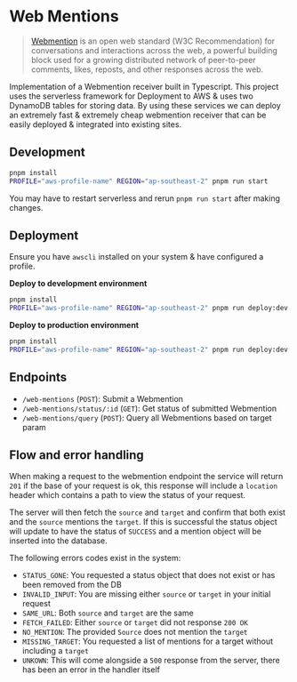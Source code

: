 # Web Mentions

> [Webmention](https://www.w3.org/TR/webmention/) is an open web standard (W3C Recommendation) for conversations and interactions across the web, a powerful building block used for a growing distributed network of peer-to-peer comments, likes, reposts, and other responses across the web.

Implementation of a Webmention receiver built in Typescript. This project uses the serverless framework for Deployment to AWS & uses two DynamoDB tables for storing data. By using these services we can deploy an extremely fast & extremely cheap webmention receiver that can be easily deployed & integrated into existing sites.

## Development

```sh
pnpm install
PROFILE="aws-profile-name" REGION="ap-southeast-2" pnpm run start
```

You may have to restart serverless and rerun `pnpm run start` after making changes.

## Deployment

Ensure you have `awscli` installed on your system & have configured a profile.

**Deploy to development environment**
```sh
pnpm install
PROFILE="aws-profile-name" REGION="ap-southeast-2" pnpm run deploy:dev
```

**Deploy to production environment**
```sh
pnpm install
PROFILE="aws-profile-name" REGION="ap-southeast-2" pnpm run deploy:dev
```

## Endpoints

- `/web-mentions` (`POST`): Submit a Webmention
- `/web-mentions/status/:id` (`GET`): Get status of submitted Webmention
- `/web-mentions/query` (`POST`): Query all Webmentions based on target param


## Flow and error handling 

When making a request to the webmention endpoint the service will return `201` if the base of your request is ok, this response will include a `location` header which contains a path to view the status of your request. 

The server will then fetch the `source` and `target` and confirm that both exist and the `source` mentions the `target`. If this is successful the status object will update to have the status of `SUCCESS` and a mention object will be inserted into the database.

The following errors codes exist in the system:

- `STATUS_GONE`: You requested a status object that does not exist or has been removed from the DB
- `INVALID_INPUT`: You are missing either `source` or `target` in your initial request
- `SAME_URL`: Both `source` and `target` are the same
- `FETCH_FAILED`: Either `source` or `target` did not response `200 OK`
- `NO_MENTION`: The provided `Source` does not mention the `target`
- `MISSING_TARGET`: You requested a list of mentions for a target without including a `target`
- `UNKOWN`: This will come alongside a `500` response from the server, there has been an error in the handler itself
